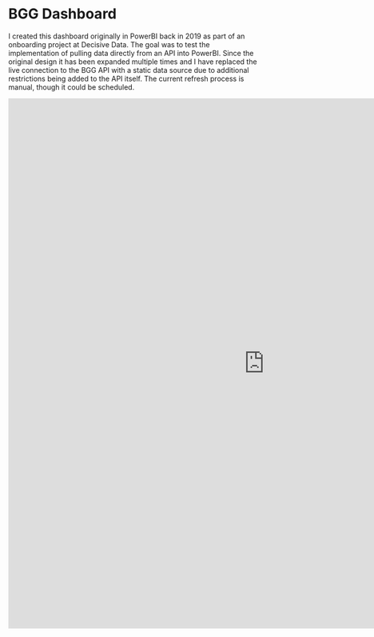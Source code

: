 # BGG Dashboard
I created this dashboard originally in PowerBI back in 2019 as part of an onboarding project at Decisive Data. The goal was to test the implementation of pulling data directly from an API into PowerBI. Since the original design it has been expanded multiple times and I have replaced the live connection to the BGG API with a static data source due to additional restrictions being added to the API itself. The current refresh process is manual, though it could be scheduled. 

<iframe title="BGG Dashboard" width="1024" height="1060" src="https://app.powerbi.com/view?r=eyJrIjoiYTg5YTI5YjYtOTgwNS00Nzk4LWI1OTktOWZlNTUzMjU0YmM3IiwidCI6IjUxZWUzM2YyLWUxOTctNDQ5Mi1hYzAxLWMxNjI2MmQwMDI2OSJ9" frameborder="0" allowFullScreen="true"></iframe>